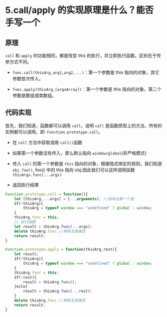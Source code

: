 # 5.call/apply 的实现原理是什么？能否手写一个

## 原理

`call` 和 `apply` 的功能相同，都是改变 this 的执行，并立即执行函数。区别在于传参方式不同。

* `func.call(thisArg,arg1,arg2,...)`：第一个参数是 this 指向的对象，其它参数依次传入。

* `func.apply(thisArg,[argsArray])`：第一个参数是 this 指向的对象，第二个参数是数组或类数组。

## 代码实现

首先，我们知道，函数都可以调用 `call`，说明 `call` 是函数原型上的方法，所有的实例都可以调用。即: `Function.prototype.call`。

* 在 `call` 方法中获取调用 `call()`函数

* 如果第一个参数没有传入，那么默认指向 `window/global`(非严格模式)

* 传入 `call` 的第一个参数是 `this` 指向的对象，根据隐式绑定的规则，我们知道 `obj.foo()`, foo() 中的 this 指向 obj;因此我们可以这样调用函数 `thisArgs.func(...args)`

* 返回执行结果

```js
Function.prototype.call = function(){
    let [thisArg,...args] = [...arguments]; //结构出第一个值
    if(!thisArg){
        thisArg = typeof window === "undefined" ? global : window;
    }
    thisArg.func = this;
    // 执行函数
    let result = thisArg.func(...args);
    delete thisArg.func //移除无用属性
    return result;
}
```

```js
Function.prototype.apply = function(thisArg,rest){
    let result;
    if(!thisArg){
        thisArg = typeof window === "undefined" ? global : window;
    }
    thisArg.func = this;
    if(!rest){
        result = thisArg.func();
    }esle{
        result = thisArg.func(...rest);
    }
    delete thisArg.func //移除无用属性
    return result;
}
```

